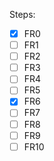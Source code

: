 Steps:
- [x] FR0
- [ ] FR1
- [ ] FR2
- [ ] FR3
- [ ] FR4
- [ ] FR5
- [x] FR6
- [ ] FR7
- [ ] FR8
- [ ] FR9
- [ ] FR10
